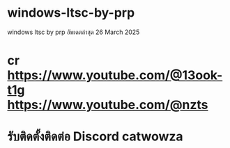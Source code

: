 # windows-ltsc-by-prp
windows ltsc by prp อัพเดตล่าสุด 26 March 2025 
# cr https://www.youtube.com/@13ook-t1g https://www.youtube.com/@nzts
# รับติดตั้งติดต่อ Discord catwowza
